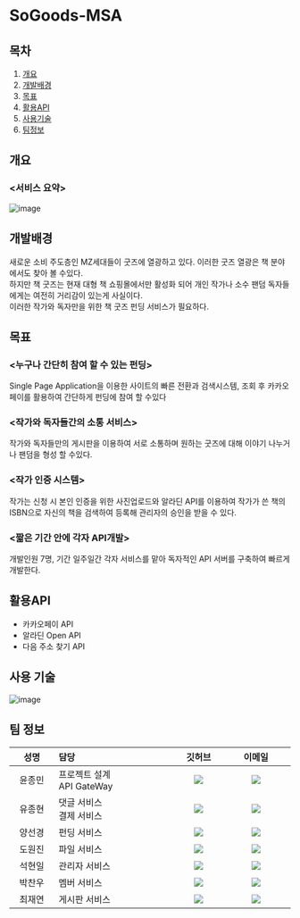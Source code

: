 # SoGoods-MSA
## 목차
1. [개요](#chapter1)
2. [개발배경](#chapter2)
3. [목표](#chapter3)
4. [활용API](#chapter4)
5. [사용기술](#chapter5)
6. [팀정보](#chapter6)

## 개요<a id="chapter1"></a>
### <서비스 요약>
![image](https://user-images.githubusercontent.com/77711322/128454862-2539b10e-c0fe-41c9-a093-28cc8a28bba0.png)
## 개발배경<a id="chapter2"></a>
새로운 소비 주도층인 MZ세대들이 굿즈에 열광하고 있다. 이러한 굿즈 열광은 책 분야에서도 찾아 볼 수있다.<br>
하지만 책 굿즈는 현재 대형 책 쇼핑몰에서만 활성화 되어 개인 작가나 소수 팬덤 독자들에게는 여전히 거리감이 있는게 사실이다.<br>
이러한 작가와 독자만을 위한 책 굿즈 펀딩 서비스가 필요하다.
## 목표<a id="chapter3"></a>
### <누구나 간단히 참여 할 수 있는 펀딩>
Single Page Application을 이용한 사이트의 빠른 전환과 검색시스템, 조회 후 카카오페이를 활용하여 간단하게 펀딩에 참여 할 수있다
### <작가와 독자들간의 소통 서비스>
작가와 독자들만의 게시판을 이용하여 서로 소통하며 원하는 굿즈에 대해 이야기 나누거나 팬덤을 형성 할 수있다.
### <작가 인증 시스템>
작가는 신청 시 본인 인증을 위한 사진업로드와 알라딘 API를 이용하여 작가가 쓴 책의 ISBN으로 자신의 책을 검색하여 등록해 관리자의 승인을 받을 수 있다.
### <짧은 기간 안에 각자 API개발>
개발인원 7명, 기간 일주일간 각자 서비스를 맡아 독자적인 API 서버를 구축하여 빠르게 개발한다.
## 활용API<a id="chapter4"></a>
- 카카오페이 API
- 알라딘 Open API
- 다음 주소 찾기 API

## 사용 기술<br>
![image](https://user-images.githubusercontent.com/77711322/128447708-5172f35e-fac3-426d-9244-a8c473ec1ec5.png)
## 팀 정보<br>
<table width="788">
<thead>
<tr>
<th width="100" align="center">성명</th>
<th width="150" align="left">담당</th>
<th width="100" align="center">깃허브</th>
<th width="175" align="center">이메일</th>
</tr> 
</thead>
<tbody>

<tr>
<td width="100" align="center">윤종민</td>
<td width="300">프로젝트 설계<br>API GateWay</td>
<td width="100" align="center">
	<a href="https://github.com/jongmin4943">
		<img src="http://img.shields.io/badge/jongmin4943-655ced?style=social&logo=github"/>
	</a>
</td>
<td width="175" align="center">
	<a href="mailto:jongmin4943@gmail.com"><img src="https://img.shields.io/static/v1?label=&message=jongmin4943@gmail.com&color=green&style=flat-square&logo=gmail"></a>
	</td>
</tr>

<tr>
<td width="100" align="center">유종현</td>
<td width="300">댓글 서비스<br>결제 서비스</td>
<td width="100" align="center">
	<a href="https://github.com/jyoo0323">
		<img src="http://img.shields.io/badge/jyoo0323-655ced?style=social&logo=github"/>
	</a>
</td>
<td width="175" align="center">
	<a href="mailto:jonghyun.yoo0323@gmail.com"><img src="https://img.shields.io/static/v1?label=&message=jonghyun.yoo0323@gmail.com&color=green&style=flat-square&logo=gmail"></a>
	</td>
</tr>

<tr>
<td width="100" align="center">양선경</td>
<td width="300">펀딩 서비스</td>
<td width="100" align="center">
	<a href="https://github.com/ohMySunset">
		<img src="http://img.shields.io/badge/ohMySunset-655ced?style=social&logo=github"/>
	</a>
</td>
<td width="175" align="center">
	<a href="mailto:int4byte@gmail.com"><img src="https://img.shields.io/static/v1?label=&message=int4byte@gmail.com&color=green&style=flat-square&logo=gmail"></a>
	</td>
</tr>

<tr>
<td width="100" align="center">도원진</td>
<td width="300">파일 서비스</td>
<td width="100" align="center">
	<a href="https://github.com/developer-wonjin">
		<img src="http://img.shields.io/badge/developer-wonjin-655ced?style=social&logo=github"/>
	</a>
</td>
<td width="175" align="center">
	<a href="mailto:wonjin1776@naver.com"><img src="https://img.shields.io/static/v1?label=&message=wonjin1776@naver.com&color=green&style=flat-square&logo=naver"></a>
	</td>
</tr>

<tr>
<td width="100" align="center">석현일</td>
<td width="300">관리자 서비스</td>
<td width="100" align="center">
	<a href="https://github.com/johney-suk">
		<img src="http://img.shields.io/badge/johney-suk-655ced?style=social&logo=github"/>
	</a>
</td>
<td width="175" align="center">
	<a href="mailto:sukhyunil19@gmail.com"><img src="https://img.shields.io/static/v1?label=&message=sukhyunil19@gmail.com&color=green&style=flat-square&logo=gmail"></a>
	</td>
</tr>

<tr>
<td width="100" align="center">박찬우</td>
<td width="300">멤버 서비스</td>
<td width="100" align="center">
	<a href="https://github.com/diqksk">
		<img src="http://img.shields.io/badge/diqksk-655ced?style=social&logo=github"/>
	</a>
</td>
<td width="175" align="center">
	<a href="mailto:diqksk1@gmail.com"><img src="https://img.shields.io/static/v1?label=&message=diqksk1@gmail.com&color=green&style=flat-square&logo=gmail"></a>
	</td>
</tr>

<tr>
<td width="100" align="center">최재연</td>
<td width="300">게시판 서비스</td>
<td width="100" align="center">
	<a href="https://github.com/ChoiJaeYeon">
		<img src="http://img.shields.io/badge/ChoiJaeYeon-655ced?style=social&logo=github"/>
	</a>
</td>
<td width="175" align="center">
	<a href="mailto:jaey1229@gmail.com"><img src="https://img.shields.io/static/v1?label=&message=jaey1229@gmail.com&color=green&style=flat-square&logo=gmail"></a>
	</td>
</tr>

</tbody>
</table>

